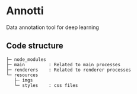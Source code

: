 # Annotti
Data annotation tool for deep learning

## Code structure
	├─ node_modules
    ├─ main		    : Related to main processes
	├─ renderers    : Related to renderer processes
    └─ resources
	   ├─ imgs
	   └─ styles    : css files
	